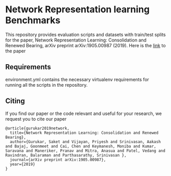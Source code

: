 # Network Representation learning Benchmarks

This repository provides evaluation scripts and datasets with train/test splits for the paper, Network Representation Learning: Consolidation and Renewed Bearing, arXiv preprint arXiv:1905.00987 (2019).
Here is the [link](https://arxiv.org/pdf/1905.00987.pdf) to the paper

## Requirements
environment.yml contains the necessary virtualenv requirements for running all the scripts in the repository. 

## Citing
If you find our paper or the code relevant and useful for your research, we request you to cite our paper
```
@article{gurukar2019network,
  title={Network Representation Learning: Consolidation and Renewed Bearing},
  author={Gurukar, Saket and Vijayan, Priyesh and Srinivasan, Aakash and Bajaj, Goonmeet and Cai, Chen and Keymanesh, Moniba and Kumar, Saravana and Maneriker, Pranav and Mitra, Anasua and Patel, Vedang and Ravindran, Balaraman and Parthasarathy, Srinivasan },
  journal={arXiv preprint arXiv:1905.00987},
  year={2019}
}
```

